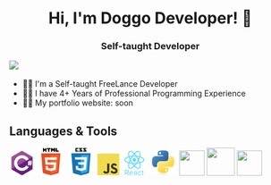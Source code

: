 


<h1 align="center">Hi, I'm Doggo Developer! 🐶</h1>
<h3 align="center">Self-taught Developer</h3>

![](https://komarev.com/ghpvc/?username=Doggo-Dev&color=red)

- 👨‍💻 I'm a Self-taught FreeLance Developer
- 👨‍💻 I have 4+ Years of Professional Programming Experience
- 👨‍💻 My portfolio website: soon
## Languages &  Tools
 <img src="https://raw.githubusercontent.com/devicons/devicon/master/icons/csharp/csharp-original.svg" height=45 width=45> <img src="https://raw.githubusercontent.com/devicons/devicon/master/icons/html5/html5-original-wordmark.svg" width=50  height=50> <img src="https://raw.githubusercontent.com/devicons/devicon/master/icons/css3/css3-original-wordmark.svg" height=50 width=50> <img src="https://raw.githubusercontent.com/devicons/devicon/master/icons/javascript/javascript-original.svg" width=40 height=40> <img src="https://raw.githubusercontent.com/devicons/devicon/master/icons/react/react-original-wordmark.svg" width=45 height=45> <img src="https://raw.githubusercontent.com/devicons/devicon/master/icons/python/python-original.svg" width=50 height=50> <img src="https://code.visualstudio.com/assets/images/code-stable.png" height=45 width=45> <img src="https://godotengine.org/themes/godotengine/assets/press/icon_color.png" width=50 height=50> <img src="https://visualstudio.microsoft.com/wp-content/uploads/2019/06/BrandVisualStudioWin2019-3.svg" height=45 width=45>
<!---
ElJ0k3r/ElJ0k3r is a ✨ special ✨ repository because its `README.md` (this file) appears on your GitHub profile.
You can click the Preview link to take a look at your changes.
--->
